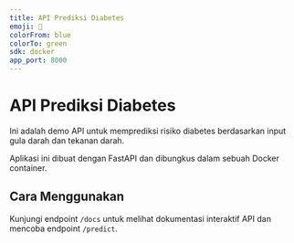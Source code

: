 ```yaml
---
title: API Prediksi Diabetes
emoji: 🧠
colorFrom: blue
colorTo: green
sdk: docker
app_port: 8000
---
```


# API Prediksi Diabetes

Ini adalah demo API untuk memprediksi risiko diabetes berdasarkan input gula darah dan tekanan darah.

Aplikasi ini dibuat dengan FastAPI dan dibungkus dalam sebuah Docker container.

## Cara Menggunakan

Kunjungi endpoint `/docs` untuk melihat dokumentasi interaktif API dan mencoba endpoint `/predict`.
